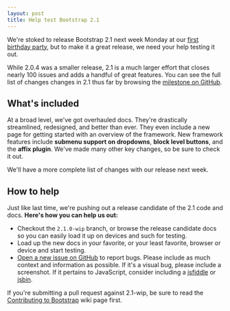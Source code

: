 ```yaml
---
layout: post
title: Help test Bootstrap 2.1
---
```


We're stoked to release Bootstrap 2.1 next week Monday at our [first birthday party](https://twitter-bootstrap-birthday.eventbrite.com/), but to make it a great release, we need your help testing it out.

While 2.0.4 was a smaller release, 2.1 is a much larger effort that closes nearly 100 issues and adds a handful of great features. You can see the full list of changes changes in 2.1 thus far by browsing the [milestone on GitHub](https://github.com/twbs/bootstrap/issues?milestone=7&page=1&state=closed).

## What's included

At a broad level, we've got overhauled docs. They're drastically streamlined, redesigned, and better than ever. They even include a new page for getting started with an overview of the framework. New framework features include **submenu support on dropdowns**, **block level buttons**, and the **affix plugin**. We've made many other key changes, so be sure to check it out.

We'll have a more complete list of changes with our release next week.

## How to help

Just like last time, we're pushing out a release candidate of the 2.1 code and docs. **Here's how you can help us out:**

- Checkout the `2.1.0-wip` branch, or browse the release candidate docs so you can easily load it up on devices and such for testing.
- Load up the new docs in your favorite, or your least favorite, browser or device and start testing.
- [Open a new issue on GitHub](https://github.com/twbs/bootstrap/issues?sort=created&direction=desc&state=open) to report bugs. Please include as much context and information as possible. If it's a visual bug, please include a screenshot. If it pertains to JavaScript, consider including a [jsfiddle](https://jsfiddle.net/) or [jsbin](https://jsbin.com/).

If you're submitting a pull request against 2.1-wip, be sure to read the [Contributing to Bootstrap](https://github.com/twbs/bootstrap/wiki/Contributing-to-Bootstrap) wiki page first.

